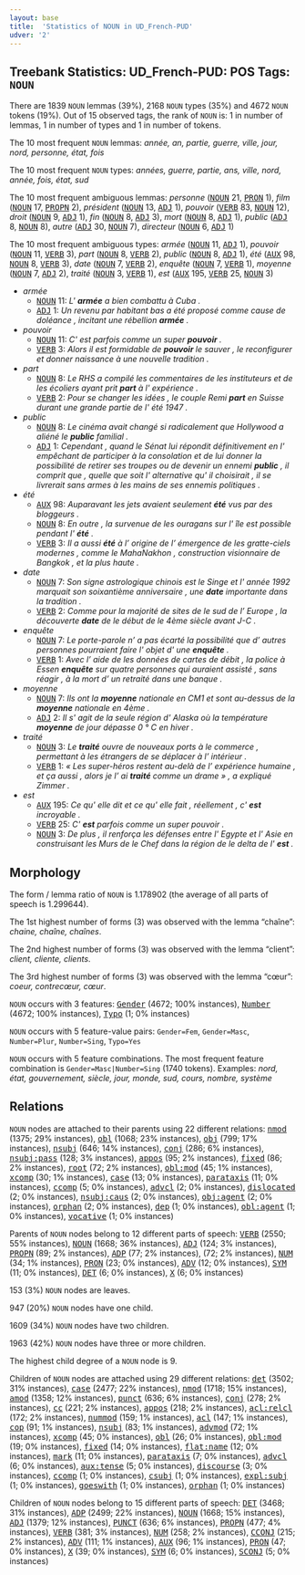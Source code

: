 ```yaml
---
layout: base
title:  'Statistics of NOUN in UD_French-PUD'
udver: '2'
---
```


## Treebank Statistics: UD_French-PUD: POS Tags: `NOUN`

There are 1839 `NOUN` lemmas (39%), 2168 `NOUN` types (35%) and 4672 `NOUN` tokens (19%).
Out of 15 observed tags, the rank of `NOUN` is: 1 in number of lemmas, 1 in number of types and 1 in number of tokens.

The 10 most frequent `NOUN` lemmas: <em>année, an, partie, guerre, ville, jour, nord, personne, état, fois</em>

The 10 most frequent `NOUN` types:  <em>années, guerre, partie, ans, ville, nord, année, fois, état, sud</em>

The 10 most frequent ambiguous lemmas: <em>personne</em> (<tt><a href="fr_pud-pos-NOUN.html">NOUN</a></tt> 21, <tt><a href="fr_pud-pos-PRON.html">PRON</a></tt> 1), <em>film</em> (<tt><a href="fr_pud-pos-NOUN.html">NOUN</a></tt> 17, <tt><a href="fr_pud-pos-PROPN.html">PROPN</a></tt> 2), <em>président</em> (<tt><a href="fr_pud-pos-NOUN.html">NOUN</a></tt> 13, <tt><a href="fr_pud-pos-ADJ.html">ADJ</a></tt> 1), <em>pouvoir</em> (<tt><a href="fr_pud-pos-VERB.html">VERB</a></tt> 83, <tt><a href="fr_pud-pos-NOUN.html">NOUN</a></tt> 12), <em>droit</em> (<tt><a href="fr_pud-pos-NOUN.html">NOUN</a></tt> 9, <tt><a href="fr_pud-pos-ADJ.html">ADJ</a></tt> 1), <em>fin</em> (<tt><a href="fr_pud-pos-NOUN.html">NOUN</a></tt> 8, <tt><a href="fr_pud-pos-ADJ.html">ADJ</a></tt> 3), <em>mort</em> (<tt><a href="fr_pud-pos-NOUN.html">NOUN</a></tt> 8, <tt><a href="fr_pud-pos-ADJ.html">ADJ</a></tt> 1), <em>public</em> (<tt><a href="fr_pud-pos-ADJ.html">ADJ</a></tt> 8, <tt><a href="fr_pud-pos-NOUN.html">NOUN</a></tt> 8), <em>autre</em> (<tt><a href="fr_pud-pos-ADJ.html">ADJ</a></tt> 30, <tt><a href="fr_pud-pos-NOUN.html">NOUN</a></tt> 7), <em>directeur</em> (<tt><a href="fr_pud-pos-NOUN.html">NOUN</a></tt> 6, <tt><a href="fr_pud-pos-ADJ.html">ADJ</a></tt> 1)

The 10 most frequent ambiguous types:  <em>armée</em> (<tt><a href="fr_pud-pos-NOUN.html">NOUN</a></tt> 11, <tt><a href="fr_pud-pos-ADJ.html">ADJ</a></tt> 1), <em>pouvoir</em> (<tt><a href="fr_pud-pos-NOUN.html">NOUN</a></tt> 11, <tt><a href="fr_pud-pos-VERB.html">VERB</a></tt> 3), <em>part</em> (<tt><a href="fr_pud-pos-NOUN.html">NOUN</a></tt> 8, <tt><a href="fr_pud-pos-VERB.html">VERB</a></tt> 2), <em>public</em> (<tt><a href="fr_pud-pos-NOUN.html">NOUN</a></tt> 8, <tt><a href="fr_pud-pos-ADJ.html">ADJ</a></tt> 1), <em>été</em> (<tt><a href="fr_pud-pos-AUX.html">AUX</a></tt> 98, <tt><a href="fr_pud-pos-NOUN.html">NOUN</a></tt> 8, <tt><a href="fr_pud-pos-VERB.html">VERB</a></tt> 3), <em>date</em> (<tt><a href="fr_pud-pos-NOUN.html">NOUN</a></tt> 7, <tt><a href="fr_pud-pos-VERB.html">VERB</a></tt> 2), <em>enquête</em> (<tt><a href="fr_pud-pos-NOUN.html">NOUN</a></tt> 7, <tt><a href="fr_pud-pos-VERB.html">VERB</a></tt> 1), <em>moyenne</em> (<tt><a href="fr_pud-pos-NOUN.html">NOUN</a></tt> 7, <tt><a href="fr_pud-pos-ADJ.html">ADJ</a></tt> 2), <em>traité</em> (<tt><a href="fr_pud-pos-NOUN.html">NOUN</a></tt> 3, <tt><a href="fr_pud-pos-VERB.html">VERB</a></tt> 1), <em>est</em> (<tt><a href="fr_pud-pos-AUX.html">AUX</a></tt> 195, <tt><a href="fr_pud-pos-VERB.html">VERB</a></tt> 25, <tt><a href="fr_pud-pos-NOUN.html">NOUN</a></tt> 3)


* <em>armée</em>
  * <tt><a href="fr_pud-pos-NOUN.html">NOUN</a></tt> 11: <em>L' <b>armée</b> a bien combattu à Cuba .</em>
  * <tt><a href="fr_pud-pos-ADJ.html">ADJ</a></tt> 1: <em>Un revenu par habitant bas a été proposé comme cause de doléance , incitant une rébellion <b>armée</b> .</em>
* <em>pouvoir</em>
  * <tt><a href="fr_pud-pos-NOUN.html">NOUN</a></tt> 11: <em>C' est parfois comme un super <b>pouvoir</b> .</em>
  * <tt><a href="fr_pud-pos-VERB.html">VERB</a></tt> 3: <em>Alors il est formidable de <b>pouvoir</b> le sauver , le reconfigurer et donner naissance à une nouvelle tradition .</em>
* <em>part</em>
  * <tt><a href="fr_pud-pos-NOUN.html">NOUN</a></tt> 8: <em>Le RHS a compilé les commentaires de les instituteurs et de les écoliers ayant prit <b>part</b> à l' expérience .</em>
  * <tt><a href="fr_pud-pos-VERB.html">VERB</a></tt> 2: <em>Pour se changer les idées , le couple Remi <b>part</b> en Suisse durant une grande partie de l' été 1947 .</em>
* <em>public</em>
  * <tt><a href="fr_pud-pos-NOUN.html">NOUN</a></tt> 8: <em>Le cinéma avait changé si radicalement que Hollywood a aliéné le <b>public</b> familial .</em>
  * <tt><a href="fr_pud-pos-ADJ.html">ADJ</a></tt> 1: <em>Cependant , quand le Sénat lui répondit définitivement en l' empêchant de participer à la consolation et de lui donner la possibilité de retirer ses troupes ou de devenir un ennemi <b>public</b> , il comprit que , quelle que soit l' alternative qu' il choisirait , il se livrerait sans armes à les mains de ses ennemis politiques .</em>
* <em>été</em>
  * <tt><a href="fr_pud-pos-AUX.html">AUX</a></tt> 98: <em>Auparavant les jets avaient seulement <b>été</b> vus par des bloggeurs .</em>
  * <tt><a href="fr_pud-pos-NOUN.html">NOUN</a></tt> 8: <em>En outre , la survenue de les ouragans sur l' île est possible pendant l' <b>été</b> .</em>
  * <tt><a href="fr_pud-pos-VERB.html">VERB</a></tt> 3: <em>Il a aussi <b>été</b> à l’ origine de l’ émergence de les gratte-ciels modernes , comme le MahaNakhon , construction visionnaire de Bangkok , et la plus haute .</em>
* <em>date</em>
  * <tt><a href="fr_pud-pos-NOUN.html">NOUN</a></tt> 7: <em>Son signe astrologique chinois est le Singe et l' année 1992 marquait son soixantième anniversaire , une <b>date</b> importante dans la tradition .</em>
  * <tt><a href="fr_pud-pos-VERB.html">VERB</a></tt> 2: <em>Comme pour la majorité de sites de le sud de l’ Europe , la découverte <b>date</b> de le début de le 4ème siècle avant J-C .</em>
* <em>enquête</em>
  * <tt><a href="fr_pud-pos-NOUN.html">NOUN</a></tt> 7: <em>Le porte-parole n’ a pas écarté la possibilité que d’ autres personnes pourraient faire l' objet d' une <b>enquête</b> .</em>
  * <tt><a href="fr_pud-pos-VERB.html">VERB</a></tt> 1: <em>Avec l’ aide de les données de cartes de débit , la police à Essen <b>enquête</b> sur quatre personnes qui auraient assisté , sans réagir , à la mort d’ un retraité dans une banque .</em>
* <em>moyenne</em>
  * <tt><a href="fr_pud-pos-NOUN.html">NOUN</a></tt> 7: <em>Ils ont la <b>moyenne</b> nationale en CM1 et sont au-dessus de la <b>moyenne</b> nationale en 4ème .</em>
  * <tt><a href="fr_pud-pos-ADJ.html">ADJ</a></tt> 2: <em>Il s' agit de la seule région d' Alaska où la température <b>moyenne</b> de jour dépasse 0 ° C en hiver .</em>
* <em>traité</em>
  * <tt><a href="fr_pud-pos-NOUN.html">NOUN</a></tt> 3: <em>Le <b>traité</b> ouvre de nouveaux ports à le commerce , permettant à les étrangers de se déplacer à l’ intérieur .</em>
  * <tt><a href="fr_pud-pos-VERB.html">VERB</a></tt> 1: <em>« Les super-héros restent au-delà de l’ expérience humaine , et ça aussi , alors je l’ ai <b>traité</b> comme un drame » , a expliqué Zimmer .</em>
* <em>est</em>
  * <tt><a href="fr_pud-pos-AUX.html">AUX</a></tt> 195: <em>Ce qu' elle dit et ce qu' elle fait , réellement , c' <b>est</b> incroyable .</em>
  * <tt><a href="fr_pud-pos-VERB.html">VERB</a></tt> 25: <em>C' <b>est</b> parfois comme un super pouvoir .</em>
  * <tt><a href="fr_pud-pos-NOUN.html">NOUN</a></tt> 3: <em>De plus , il renforça les défenses entre l' Egypte et l' Asie en construisant les Murs de le Chef dans la région de le delta de l' <b>est</b> .</em>

## Morphology

The form / lemma ratio of `NOUN` is 1.178902 (the average of all parts of speech is 1.299644).

The 1st highest number of forms (3) was observed with the lemma “chaîne”: <em>chaine, chaîne, chaînes</em>.

The 2nd highest number of forms (3) was observed with the lemma “client”: <em>client, cliente, clients</em>.

The 3rd highest number of forms (3) was observed with the lemma “cœur”: <em>coeur, contrecœur, cœur</em>.

`NOUN` occurs with 3 features: <tt><a href="fr_pud-feat-Gender.html">Gender</a></tt> (4672; 100% instances), <tt><a href="fr_pud-feat-Number.html">Number</a></tt> (4672; 100% instances), <tt><a href="fr_pud-feat-Typo.html">Typo</a></tt> (1; 0% instances)

`NOUN` occurs with 5 feature-value pairs: `Gender=Fem`, `Gender=Masc`, `Number=Plur`, `Number=Sing`, `Typo=Yes`

`NOUN` occurs with 5 feature combinations.
The most frequent feature combination is `Gender=Masc|Number=Sing` (1740 tokens).
Examples: <em>nord, état, gouvernement, siècle, jour, monde, sud, cours, nombre, système</em>


## Relations

`NOUN` nodes are attached to their parents using 22 different relations: <tt><a href="fr_pud-dep-nmod.html">nmod</a></tt> (1375; 29% instances), <tt><a href="fr_pud-dep-obl.html">obl</a></tt> (1068; 23% instances), <tt><a href="fr_pud-dep-obj.html">obj</a></tt> (799; 17% instances), <tt><a href="fr_pud-dep-nsubj.html">nsubj</a></tt> (646; 14% instances), <tt><a href="fr_pud-dep-conj.html">conj</a></tt> (286; 6% instances), <tt><a href="fr_pud-dep-nsubj-pass.html">nsubj:pass</a></tt> (128; 3% instances), <tt><a href="fr_pud-dep-appos.html">appos</a></tt> (95; 2% instances), <tt><a href="fr_pud-dep-fixed.html">fixed</a></tt> (86; 2% instances), <tt><a href="fr_pud-dep-root.html">root</a></tt> (72; 2% instances), <tt><a href="fr_pud-dep-obl-mod.html">obl:mod</a></tt> (45; 1% instances), <tt><a href="fr_pud-dep-xcomp.html">xcomp</a></tt> (30; 1% instances), <tt><a href="fr_pud-dep-case.html">case</a></tt> (13; 0% instances), <tt><a href="fr_pud-dep-parataxis.html">parataxis</a></tt> (11; 0% instances), <tt><a href="fr_pud-dep-ccomp.html">ccomp</a></tt> (5; 0% instances), <tt><a href="fr_pud-dep-advcl.html">advcl</a></tt> (2; 0% instances), <tt><a href="fr_pud-dep-dislocated.html">dislocated</a></tt> (2; 0% instances), <tt><a href="fr_pud-dep-nsubj-caus.html">nsubj:caus</a></tt> (2; 0% instances), <tt><a href="fr_pud-dep-obj-agent.html">obj:agent</a></tt> (2; 0% instances), <tt><a href="fr_pud-dep-orphan.html">orphan</a></tt> (2; 0% instances), <tt><a href="fr_pud-dep-dep.html">dep</a></tt> (1; 0% instances), <tt><a href="fr_pud-dep-obl-agent.html">obl:agent</a></tt> (1; 0% instances), <tt><a href="fr_pud-dep-vocative.html">vocative</a></tt> (1; 0% instances)

Parents of `NOUN` nodes belong to 12 different parts of speech: <tt><a href="fr_pud-pos-VERB.html">VERB</a></tt> (2550; 55% instances), <tt><a href="fr_pud-pos-NOUN.html">NOUN</a></tt> (1668; 36% instances), <tt><a href="fr_pud-pos-ADJ.html">ADJ</a></tt> (124; 3% instances), <tt><a href="fr_pud-pos-PROPN.html">PROPN</a></tt> (89; 2% instances), <tt><a href="fr_pud-pos-ADP.html">ADP</a></tt> (77; 2% instances),  (72; 2% instances), <tt><a href="fr_pud-pos-NUM.html">NUM</a></tt> (34; 1% instances), <tt><a href="fr_pud-pos-PRON.html">PRON</a></tt> (23; 0% instances), <tt><a href="fr_pud-pos-ADV.html">ADV</a></tt> (12; 0% instances), <tt><a href="fr_pud-pos-SYM.html">SYM</a></tt> (11; 0% instances), <tt><a href="fr_pud-pos-DET.html">DET</a></tt> (6; 0% instances), <tt><a href="fr_pud-pos-X.html">X</a></tt> (6; 0% instances)

153 (3%) `NOUN` nodes are leaves.

947 (20%) `NOUN` nodes have one child.

1609 (34%) `NOUN` nodes have two children.

1963 (42%) `NOUN` nodes have three or more children.

The highest child degree of a `NOUN` node is 9.

Children of `NOUN` nodes are attached using 29 different relations: <tt><a href="fr_pud-dep-det.html">det</a></tt> (3502; 31% instances), <tt><a href="fr_pud-dep-case.html">case</a></tt> (2477; 22% instances), <tt><a href="fr_pud-dep-nmod.html">nmod</a></tt> (1718; 15% instances), <tt><a href="fr_pud-dep-amod.html">amod</a></tt> (1358; 12% instances), <tt><a href="fr_pud-dep-punct.html">punct</a></tt> (636; 6% instances), <tt><a href="fr_pud-dep-conj.html">conj</a></tt> (278; 2% instances), <tt><a href="fr_pud-dep-cc.html">cc</a></tt> (221; 2% instances), <tt><a href="fr_pud-dep-appos.html">appos</a></tt> (218; 2% instances), <tt><a href="fr_pud-dep-acl-relcl.html">acl:relcl</a></tt> (172; 2% instances), <tt><a href="fr_pud-dep-nummod.html">nummod</a></tt> (159; 1% instances), <tt><a href="fr_pud-dep-acl.html">acl</a></tt> (147; 1% instances), <tt><a href="fr_pud-dep-cop.html">cop</a></tt> (91; 1% instances), <tt><a href="fr_pud-dep-nsubj.html">nsubj</a></tt> (83; 1% instances), <tt><a href="fr_pud-dep-advmod.html">advmod</a></tt> (72; 1% instances), <tt><a href="fr_pud-dep-xcomp.html">xcomp</a></tt> (45; 0% instances), <tt><a href="fr_pud-dep-obl.html">obl</a></tt> (26; 0% instances), <tt><a href="fr_pud-dep-obl-mod.html">obl:mod</a></tt> (19; 0% instances), <tt><a href="fr_pud-dep-fixed.html">fixed</a></tt> (14; 0% instances), <tt><a href="fr_pud-dep-flat-name.html">flat:name</a></tt> (12; 0% instances), <tt><a href="fr_pud-dep-mark.html">mark</a></tt> (11; 0% instances), <tt><a href="fr_pud-dep-parataxis.html">parataxis</a></tt> (7; 0% instances), <tt><a href="fr_pud-dep-advcl.html">advcl</a></tt> (6; 0% instances), <tt><a href="fr_pud-dep-aux-tense.html">aux:tense</a></tt> (5; 0% instances), <tt><a href="fr_pud-dep-discourse.html">discourse</a></tt> (3; 0% instances), <tt><a href="fr_pud-dep-ccomp.html">ccomp</a></tt> (1; 0% instances), <tt><a href="fr_pud-dep-csubj.html">csubj</a></tt> (1; 0% instances), <tt><a href="fr_pud-dep-expl-subj.html">expl:subj</a></tt> (1; 0% instances), <tt><a href="fr_pud-dep-goeswith.html">goeswith</a></tt> (1; 0% instances), <tt><a href="fr_pud-dep-orphan.html">orphan</a></tt> (1; 0% instances)

Children of `NOUN` nodes belong to 15 different parts of speech: <tt><a href="fr_pud-pos-DET.html">DET</a></tt> (3468; 31% instances), <tt><a href="fr_pud-pos-ADP.html">ADP</a></tt> (2499; 22% instances), <tt><a href="fr_pud-pos-NOUN.html">NOUN</a></tt> (1668; 15% instances), <tt><a href="fr_pud-pos-ADJ.html">ADJ</a></tt> (1379; 12% instances), <tt><a href="fr_pud-pos-PUNCT.html">PUNCT</a></tt> (636; 6% instances), <tt><a href="fr_pud-pos-PROPN.html">PROPN</a></tt> (477; 4% instances), <tt><a href="fr_pud-pos-VERB.html">VERB</a></tt> (381; 3% instances), <tt><a href="fr_pud-pos-NUM.html">NUM</a></tt> (258; 2% instances), <tt><a href="fr_pud-pos-CCONJ.html">CCONJ</a></tt> (215; 2% instances), <tt><a href="fr_pud-pos-ADV.html">ADV</a></tt> (111; 1% instances), <tt><a href="fr_pud-pos-AUX.html">AUX</a></tt> (96; 1% instances), <tt><a href="fr_pud-pos-PRON.html">PRON</a></tt> (47; 0% instances), <tt><a href="fr_pud-pos-X.html">X</a></tt> (39; 0% instances), <tt><a href="fr_pud-pos-SYM.html">SYM</a></tt> (6; 0% instances), <tt><a href="fr_pud-pos-SCONJ.html">SCONJ</a></tt> (5; 0% instances)

